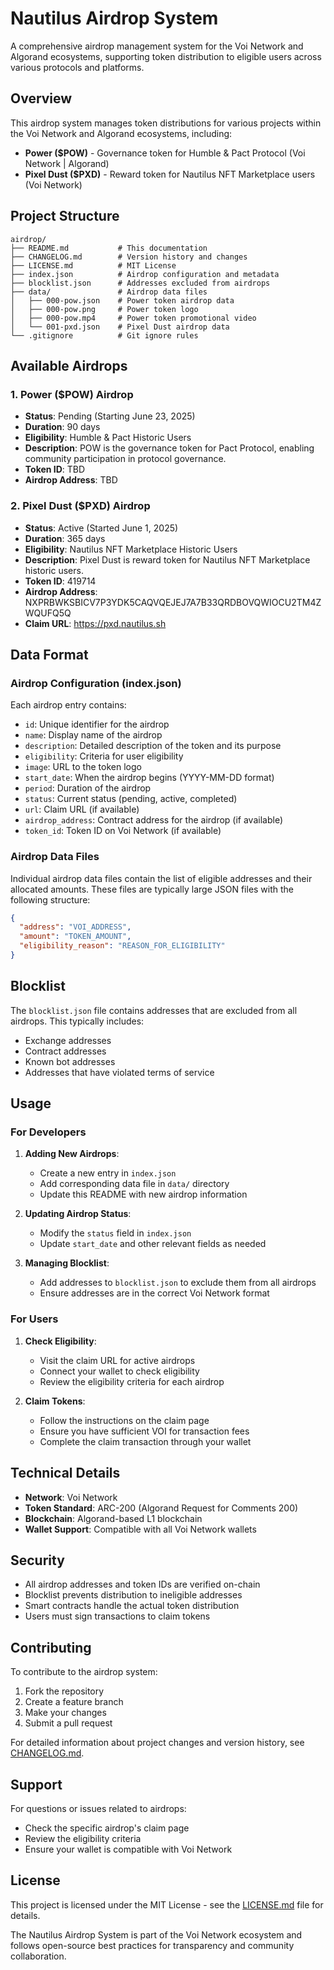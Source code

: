 # Nautilus Airdrop System

A comprehensive airdrop management system for the Voi Network and Algorand ecosystems, supporting token distribution to eligible users across various protocols and platforms.

## Overview

This airdrop system manages token distributions for various projects within the Voi Network and Algorand ecosystems, including:

- **Power ($POW)** - Governance token for Humble & Pact Protocol (Voi Network | Algorand)
- **Pixel Dust ($PXD)** - Reward token for Nautilus NFT Marketplace users (Voi Network)

## Project Structure

```
airdrop/
├── README.md           # This documentation
├── CHANGELOG.md        # Version history and changes
├── LICENSE.md          # MIT License
├── index.json          # Airdrop configuration and metadata
├── blocklist.json      # Addresses excluded from airdrops
├── data/               # Airdrop data files
│   ├── 000-pow.json    # Power token airdrop data
│   ├── 000-pow.png     # Power token logo
│   ├── 000-pow.mp4     # Power token promotional video
│   └── 001-pxd.json    # Pixel Dust airdrop data
└── .gitignore          # Git ignore rules
```

## Available Airdrops

### 1. Power ($POW) Airdrop
- **Status**: Pending (Starting June 23, 2025)
- **Duration**: 90 days
- **Eligibility**: Humble & Pact Historic Users
- **Description**: POW is the governance token for Pact Protocol, enabling community participation in protocol governance.
- **Token ID**: TBD
- **Airdrop Address**: TBD

### 2. Pixel Dust ($PXD) Airdrop
- **Status**: Active (Started June 1, 2025)
- **Duration**: 365 days
- **Eligibility**: Nautilus NFT Marketplace Historic Users
- **Description**: Pixel Dust is reward token for Nautilus NFT Marketplace historic users.
- **Token ID**: 419714
- **Airdrop Address**: NXPRBWKSBICV7P3YDK5CAQVQEJEJ7A7B33QRDBOVQWIOCU2TM4ZWQUFQ5Q
- **Claim URL**: https://pxd.nautilus.sh

## Data Format

### Airdrop Configuration (index.json)
Each airdrop entry contains:
- `id`: Unique identifier for the airdrop
- `name`: Display name of the airdrop
- `description`: Detailed description of the token and its purpose
- `eligibility`: Criteria for user eligibility
- `image`: URL to the token logo
- `start_date`: When the airdrop begins (YYYY-MM-DD format)
- `period`: Duration of the airdrop
- `status`: Current status (pending, active, completed)
- `url`: Claim URL (if available)
- `airdrop_address`: Contract address for the airdrop (if available)
- `token_id`: Token ID on Voi Network (if available)

### Airdrop Data Files
Individual airdrop data files contain the list of eligible addresses and their allocated amounts. These files are typically large JSON files with the following structure:

```json
{
  "address": "VOI_ADDRESS",
  "amount": "TOKEN_AMOUNT",
  "eligibility_reason": "REASON_FOR_ELIGIBILITY"
}
```

## Blocklist

The `blocklist.json` file contains addresses that are excluded from all airdrops. This typically includes:
- Exchange addresses
- Contract addresses
- Known bot addresses
- Addresses that have violated terms of service

## Usage

### For Developers

1. **Adding New Airdrops**:
   - Create a new entry in `index.json`
   - Add corresponding data file in `data/` directory
   - Update this README with new airdrop information

2. **Updating Airdrop Status**:
   - Modify the `status` field in `index.json`
   - Update `start_date` and other relevant fields as needed

3. **Managing Blocklist**:
   - Add addresses to `blocklist.json` to exclude them from all airdrops
   - Ensure addresses are in the correct Voi Network format

### For Users

1. **Check Eligibility**:
   - Visit the claim URL for active airdrops
   - Connect your wallet to check eligibility
   - Review the eligibility criteria for each airdrop

2. **Claim Tokens**:
   - Follow the instructions on the claim page
   - Ensure you have sufficient VOI for transaction fees
   - Complete the claim transaction through your wallet

## Technical Details

- **Network**: Voi Network
- **Token Standard**: ARC-200 (Algorand Request for Comments 200)
- **Blockchain**: Algorand-based L1 blockchain
- **Wallet Support**: Compatible with all Voi Network wallets

## Security

- All airdrop addresses and token IDs are verified on-chain
- Blocklist prevents distribution to ineligible addresses
- Smart contracts handle the actual token distribution
- Users must sign transactions to claim tokens

## Contributing

To contribute to the airdrop system:

1. Fork the repository
2. Create a feature branch
3. Make your changes
4. Submit a pull request

For detailed information about project changes and version history, see [CHANGELOG.md](CHANGELOG.md).

## Support

For questions or issues related to airdrops:
- Check the specific airdrop's claim page
- Review the eligibility criteria
- Ensure your wallet is compatible with Voi Network

## License

This project is licensed under the MIT License - see the [LICENSE.md](LICENSE.md) file for details.

The Nautilus Airdrop System is part of the Voi Network ecosystem and follows open-source best practices for transparency and community collaboration.

